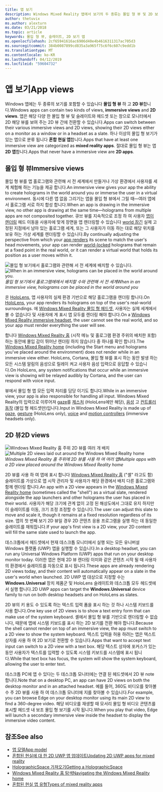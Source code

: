 ```yaml
---
title: 앱 보기
description: Windows Mixed Reality 앱에서 보기의 두 종류는 몰입 형 뷰 및 2D 보기입니다.
author: thetuvix
ms.author: alexturn
ms.date: 03/21/2018
ms.topic: article
keywords: 몰입 형 뷰, 슬레이트, 2D 보기 앱
ms.openlocfilehash: 2cf65941616ac6906d40e4b4616311317ac705d3
ms.sourcegitcommit: 384b0087899cd835a3a965f75c6f6c607c9edd1b
ms.translationtype: MT
ms.contentlocale: ko-KR
ms.lasthandoff: 04/12/2019
ms.locfileid: "59604732"
---
```

# <a name="app-views"></a><span data-ttu-id="0b25e-104">앱 보기</span><span class="sxs-lookup"><span data-stu-id="0b25e-104">App views</span></span>

<span data-ttu-id="0b25e-105">Windows 앱에는 두 종류의 보기를 포함할 수 있습니다 **몰입 형 뷰** 하 고 **2D 뷰**합니다.</span><span class="sxs-lookup"><span data-stu-id="0b25e-105">Windows apps can contain two kinds of views, **immersive views** and **2D views**.</span></span> <span data-ttu-id="0b25e-106">앱은 해당 다양 한 몰입 형 뷰 및 슬레이트와 헤드셋 또는 창으로 모니터에서 2D 해당 뷰를 보여 주는 2D 뷰 간에 전환할 수 있습니다.</span><span class="sxs-lookup"><span data-stu-id="0b25e-106">Apps can switch between their various immersive views and 2D views, showing their 2D views either on a monitor as a window or in a headset as a slate.</span></span> <span data-ttu-id="0b25e-107">하나 이상의 몰입 형 보기가 있는 앱으로 분류 됩니다 **혼합 현실 앱**합니다.</span><span class="sxs-lookup"><span data-stu-id="0b25e-107">Apps that have at least one immersive view are categorized as **mixed reality apps**.</span></span> <span data-ttu-id="0b25e-108">절대로 몰입 형 뷰는 앱 **2D 앱**합니다.</span><span class="sxs-lookup"><span data-stu-id="0b25e-108">Apps that never have a immersive view are **2D apps**.</span></span>

## <a name="immersive-views"></a><span data-ttu-id="0b25e-109">몰입 형 뷰</span><span class="sxs-lookup"><span data-stu-id="0b25e-109">Immersive views</span></span>

<span data-ttu-id="0b25e-110">몰입 형 뷰를 앱 홀로그램와 관련해 서 전 세계에서 만들거나 가상 환경에서 사용자를 세계 체험해 하는 기능을 제공 합니다.</span><span class="sxs-lookup"><span data-stu-id="0b25e-110">An immersive view gives your app the ability to create holograms in the world around you or immerse the user in a virtual environment.</span></span> <span data-ttu-id="0b25e-111">동시에 다른 앱 없음 그리기는 앱을 몰입 형 뷰에서 그릴 때&mdash;여러 앱에서 홀로그램 서로 하지 합성 합니다.</span><span class="sxs-lookup"><span data-stu-id="0b25e-111">When an app is drawing in the immersive view, no other app is drawing at the same time&mdash;holograms from multiple apps are not composited together.</span></span> <span data-ttu-id="0b25e-112">큐브 뷰를 지속적으로 조정 하 여 사용자 [앱이 렌더링](rendering.md) 헤드 이동을 사용자에 맞게 장면을 앱 렌더링할 수 있습니다 [world 잠긴](coordinate-systems.md) 실제 고정된 지점에서 남아 있는 홀로그램 세계, 또는 그 사용자가 이동 하는 대로 해당 위치를 보유 하는 가상 세계를 렌더링할 수 있습니다.</span><span class="sxs-lookup"><span data-stu-id="0b25e-112">By continually adjusting the perspective from which your [app renders](rendering.md) its scene to match the user's head movements, your app can render [world-locked](coordinate-systems.md) holograms that remain at a fixed point in the real world, or it can render a virtual world that holds its position as a user moves within it.</span></span>

<span data-ttu-id="0b25e-113">![몰입 형 보기에서 홀로그램와 관련해 서 전 세계에 배치할 수 있습니다.](images/designoverview.jpg)</span><span class="sxs-lookup"><span data-stu-id="0b25e-113">![When in an immersive view, holograms can be placed in the world around you.](images/designoverview.jpg)</span></span><br>
<span data-ttu-id="0b25e-114">*몰입 형 보기에서 홀로그램에에서 배치할 수와 관련해 서 전 세계*</span><span class="sxs-lookup"><span data-stu-id="0b25e-114">*When in an immersive view, holograms can be placed in the world around you*</span></span>

<span data-ttu-id="0b25e-115">온 [HoloLens](hololens-hardware-details.md), 앱 사용자의 실제 환경 기반으로 해당 홀로그램을 렌더링 합니다.</span><span class="sxs-lookup"><span data-stu-id="0b25e-115">On [HoloLens](hololens-hardware-details.md), your app renders its holograms on top of the user's real-world surroundings.</span></span> <span data-ttu-id="0b25e-116">에 [Windows Mixed Reality 몰입 형 헤드셋](immersive-headset-hardware-details.md), 사용자는 실제 세계에서 볼 수 없습니다 및 사용자에 게 표시 앱 모두를 렌더링 해야 합니다.</span><span class="sxs-lookup"><span data-stu-id="0b25e-116">On a [Windows Mixed Reality immersive headset](immersive-headset-hardware-details.md), the user cannot see the real world, and so your app must render everything the user will see.</span></span>

<span data-ttu-id="0b25e-117">합니다 [Windows Mixed Reality 홈](navigating-the-windows-mixed-reality-home.md) (시작 메뉴 및 홀로그램 환경 주위의 배치한 포함) 하는 동안에 몰입 감이 뛰어난 렌더링 하지 않습니다 중 하나를 확인 합니다.</span><span class="sxs-lookup"><span data-stu-id="0b25e-117">The [Windows Mixed Reality home](navigating-the-windows-mixed-reality-home.md) (including the Start menu and holograms you've placed around the environment) does not render while in an immersive view either.</span></span> <span data-ttu-id="0b25e-118">HoloLens, Cortana, 몰입 형 뷰를 표시 하는 동안 발생 하는 모든 시스템 알림의 음성으로 릴레이 켜고 사용자 음성 입력으로 응답할 수 있습니다.</span><span class="sxs-lookup"><span data-stu-id="0b25e-118">On HoloLens, any system notifications that occur while an immersive view is showing will be relayed audibly by Cortana, and the user can respond with voice input.</span></span>

<span data-ttu-id="0b25e-119">뷰에서 몰입 형 앱 모든 입력 처리를 담당 이기도 합니다.</span><span class="sxs-lookup"><span data-stu-id="0b25e-119">While in an immersive view, your app is also responsible for handling all input.</span></span> <span data-ttu-id="0b25e-120">Windows Mixed Reality의 입력으로 이루어져 [gaze](gaze.md)를 [제스처](gestures.md) (HoloLens에만 해당), [음성](voice-input.md) 고 [컨트롤러 동작](motion-controllers.md) (몰입 형 헤드셋만)입니다.</span><span class="sxs-lookup"><span data-stu-id="0b25e-120">Input in Windows Mixed Reality is made up of [gaze](gaze.md), [gesture](gestures.md) (HoloLens only), [voice](voice-input.md) and [motion controllers](motion-controllers.md) (immersive headsets only).</span></span>

## <a name="2d-views"></a><span data-ttu-id="0b25e-121">2D 뷰</span><span class="sxs-lookup"><span data-stu-id="0b25e-121">2D views</span></span>

<span data-ttu-id="0b25e-122">![Windows Mixed Reality 홈 주위 2D 뷰를 여러 개 배치](images/teleportation-640px.png)</span><span class="sxs-lookup"><span data-stu-id="0b25e-122">![Multiple 2D views laid out around the Windows Mixed Reality home](images/teleportation-640px.png)</span></span><br>
<span data-ttu-id="0b25e-123">*Windows Mixed Reality 홈 주위에 2D 뷰를 사용 하 여 여러 앱*</span><span class="sxs-lookup"><span data-stu-id="0b25e-123">*Multiple apps with a 2D view placed around the Windows Mixed Reality home*</span></span>

<span data-ttu-id="0b25e-124">2D 뷰를 사용 하 여 앱에 표시 합니다 [Windows Mixed Reality 홈](navigating-the-windows-mixed-reality-home.md) ("셸" 라고도 함) 슬레이트를 가상으로 앱 시작 관리자 및 사용자가 해당 환경에서 배치 다른 홀로그램와 함께 렌더링 합니다.</span><span class="sxs-lookup"><span data-stu-id="0b25e-124">An app with a 2D view appears in the [Windows Mixed Reality home](navigating-the-windows-mixed-reality-home.md) (sometimes called the "shell") as a virtual slate, rendered alongside the app launchers and other holograms the user has placed in their world.</span></span> <span data-ttu-id="0b25e-125">사용자가 해당 크기에 관계 없이 고정 된 해상도에서 그대로 유지 하지만이 슬레이트를 이동, 크기 조정 조정할 수 있습니다.</span><span class="sxs-lookup"><span data-stu-id="0b25e-125">The user can adjust this slate to move and scale it, though it remains at a fixed resolution regardless of its size.</span></span> <span data-ttu-id="0b25e-126">앱의 첫 번째 보기 2D 뷰일 경우 2D 콘텐츠 응용 프로그램을 실행 하는 데 동일한 슬레이트를 채워집니다.</span><span class="sxs-lookup"><span data-stu-id="0b25e-126">If your app's first view is a 2D view, your 2D content will fill the same slate used to launch the app.</span></span>

<span data-ttu-id="0b25e-127">데스크톱에서 헤드셋에서 현재 데스크톱 모니터에서 실행 되는 모든 유니버설 Windows 플랫폼 (UWP) 앱을 실행할 수 있습니다.</span><span class="sxs-lookup"><span data-stu-id="0b25e-127">In a desktop headset, you can run any Universal Windows Platform (UWP) apps that run on your desktop monitor today.</span></span> <span data-ttu-id="0b25e-128">이러한 앱은 현재 2D 뷰 렌더링 이미와 같은 콘텐츠 시작 될 때 사용자의 환경에서 슬레이트를 자동으로 표시 됩니다.</span><span class="sxs-lookup"><span data-stu-id="0b25e-128">These apps are already rendering 2D views today, and their content will automatically appear on a slate in the user's world when launched.</span></span> <span data-ttu-id="0b25e-129">2D UWP 앱 대상으로 지정할 수는 **Windows.Universal** 장치 제품군 및 HoloLens 슬레이트와 데스크톱 모두 헤드셋에서 실행 합니다.</span><span class="sxs-lookup"><span data-stu-id="0b25e-129">2D UWP apps can target the **Windows.Universal** device family to run on both desktop headsets and on HoloLens as slates.</span></span>

<span data-ttu-id="0b25e-130">2D 뷰의 키 용도 수 있도록 하는 텍스트 입력 폼을 표시 하는 것 하나 시스템 키보드를 사용 합니다.</span><span class="sxs-lookup"><span data-stu-id="0b25e-130">One key use of 2D views is to show a text entry form that can make use of the system keyboard.</span></span> <span data-ttu-id="0b25e-131">셸에서 몰입 형 뷰를 기반으로 렌더링할 수 없습니다, 때문에 앱에 시스템 키보드를 표시 하는 2D 보기를 전환 해야 합니다.</span><span class="sxs-lookup"><span data-stu-id="0b25e-131">Because the shell cannot render on top of an immersive view, the app must switch to a 2D view to show the system keyboard.</span></span> <span data-ttu-id="0b25e-132">텍스트 입력을 허용 하려는 앱은 텍스트 상자를 사용 하 여 2D 보기로 전환할 수 있습니다.</span><span class="sxs-lookup"><span data-stu-id="0b25e-132">Apps that want to accept text input can switch to a 2D view with a text box.</span></span> <span data-ttu-id="0b25e-133">해당 텍스트 상자에 포커스가 있는 동안 사용자가 텍스트를 입력할 수 있도록 시스템 키보드를 시스템에 표시 됩니다.</span><span class="sxs-lookup"><span data-stu-id="0b25e-133">While that text box has focus, the system will show the system keyboard, allowing the user to enter text.</span></span>

<span data-ttu-id="0b25e-134">데스크톱 PC에 앱 수 있다는 두 데스크톱 모니터에는 연결 된 헤드셋에서 2D 뷰 note 합니다.</span><span class="sxs-lookup"><span data-stu-id="0b25e-134">Note that on a desktop PC, an app can have 2D views on both the desktop monitor and in an attached headset.</span></span> <span data-ttu-id="0b25e-135">예를 들어, 360도 비디오를 찾아볼 수 주 2D 뷰를 사용 하 여 데스크톱 모니터에 지를 찾아볼 수 있습니다.</span><span class="sxs-lookup"><span data-stu-id="0b25e-135">For example, you can browse Edge on your desktop monitor using its main 2D view to find a 360-degree video.</span></span> <span data-ttu-id="0b25e-136">해당 비디오를 재생할 때 모서리 몰입 형 비디오 콘텐츠를 표시할 헤드셋 내 보조 몰입 형 보기를 시작 됩니다.</span><span class="sxs-lookup"><span data-stu-id="0b25e-136">When you play that video, Edge will launch a secondary immersive view inside the headset to display the immersive video content.</span></span>

## <a name="see-also"></a><span data-ttu-id="0b25e-137">참조</span><span class="sxs-lookup"><span data-stu-id="0b25e-137">See also</span></span>

* [<span data-ttu-id="0b25e-138">앱 모델</span><span class="sxs-lookup"><span data-stu-id="0b25e-138">App model</span></span>](app-model.md)
* [<span data-ttu-id="0b25e-139">혼합된 현실에 대 한 2D UWP 앱 업데이트</span><span class="sxs-lookup"><span data-stu-id="0b25e-139">Updating 2D UWP apps for mixed reality</span></span>](building-2d-apps.md)
* [<span data-ttu-id="0b25e-140">HolographicSpace 가져오기</span><span class="sxs-lookup"><span data-stu-id="0b25e-140">Getting a HolographicSpace</span></span>](getting-a-holographicspace.md)
* [<span data-ttu-id="0b25e-141">Windows Mixed Reality 홈 탐색</span><span class="sxs-lookup"><span data-stu-id="0b25e-141">Navigating the Windows Mixed Reality home</span></span>](navigating-the-windows-mixed-reality-home.md)
* [<span data-ttu-id="0b25e-142">혼합된 현실 앱 유형</span><span class="sxs-lookup"><span data-stu-id="0b25e-142">Types of mixed reality apps</span></span>](types-of-mixed-reality-apps.md)
